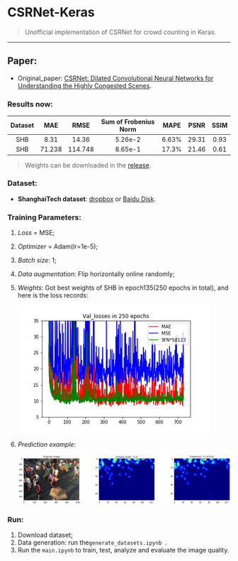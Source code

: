 # CSRNet-Keras
> Unofficial implementation of CSRNet for crowd counting in Keras.

---

## Paper:

+ Original_paper: [CSRNet: Dilated Convolutional Neural Networks for Understanding the Highly Congested Scenes](https://www.researchgate.net/publication/323444534_CSRNet_Dilated_Convolutional_Neural_Networks_for_Understanding_the_Highly_Congested_Scenes).

### Results now:

| Dataset | MAE    | RMSE    | Sum of Frobenius Norm | MAPE  | PSNR  | SSIM |
| :-----: | :----: | :-----: | :-------------------: | :---: | :---: | :--: |
|   SHB   | 8.31   | 14.36   |        5.26e-2        | 6.63% | 29.31 | 0.93 |
|   SHB   | 71.238 | 114.748 |        8.65e-1        | 17.3% | 21.46 | 0.61 |
> Weights can be downloaded in the [release]().

### Dataset:

- **ShanghaiTech dataset**: [dropbox](<https://www.dropbox.com/s/fipgjqxl7uj8hd5/ShanghaiTech.zip?dl=0>) or [Baidu Disk](<http://pan.baidu.com/s/1nuAYslz>).

### Training Parameters:

1. *Loss* = MSE;

2. *Optimizer* = Adam(lr=1e-5);

3. *Batch size*: 1;

4. *Data augmentation*: Flip horizontally online randomly;

7. *Weights*: Got best weights of SHB in epoch135(250 epochs in total), and here is the loss records:

   ![Loss_records](materials/CSRNet_val_loss.png)

8. *Prediction example*:

   ![example](materials/raw-GT-pred.png)

### Run:

1. Download dataset;
2. Data generation: run the`generate_datasets.ipynb `.
3. Run the `main.ipynb` to train, test, analyze and evaluate the image quality.

